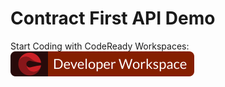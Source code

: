 
# Contract First API Demo

Start Coding with CodeReady Workspaces: [![Start Coding!](developer-workspace.svg)](https://codeready-openshift-workspaces.apps.cluster-74cb.74cb.example.opentlc.com/f?url=https://github.com/pittar/contract-first-demo)

